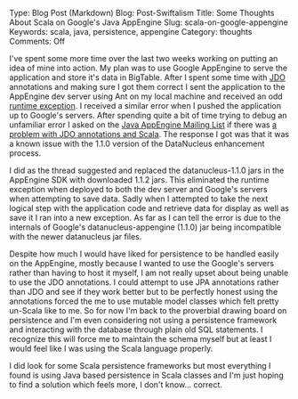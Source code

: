 Type: Blog Post (Markdown)
Blog: Post-Swiftalism
Title: Some Thoughts About Scala on Google's Java AppEngine
Slug: scala-on-google-appengine
Keywords: scala, java, persistence, appengine
Category: thoughts
Comments: Off

I've spent some more time over the last two weeks working on putting an idea of mine into action. My plan was to use Google AppEngine to serve the application and store it's data in BigTable. After I spent some time with [JDO][1] annotations and making sure I got them correct I sent the application to the AppEngine dev server using Ant on my local machine and received an odd [runtime exception][2]. I received a similar error when I pushed the application up to Google's servers. After spending quite a bit of time trying to debug an unfamiliar error I asked on the [Java AppEngine Mailing List][3] if there was [a problem with JDO annotations and Scala][4]. The response I got was that it was a known issue with the 1.1.0 version of the DataNucleus enhancement process.

[1]: http://db.apache.org/jdo/
[2]: http://pastie.org/458308
[3]: http://groups.google.com/group/google-appengine-java
[4]: http://groups.google.com/group/google-appengine-java/browse_thread/thread/54a897386164912/2ff3b8d712a001c3#2ff3b8d712a001c3

I did as the thread suggested and replaced the datanucleus-1.1.0 jars in the AppEngine SDK with downloaded 1.1.2 jars. This eliminated the runtime exception when deployed to both the dev server and Google's servers when attempting to save data. Sadly when I attempted to take the next logical step with the application code and retrieve data for display as well as save it I ran into a new exception. As far as I can tell the error is due to the internals of Google's datanucleus-appengine (1.1.0) jar being incompatible with the newer datanucleus jar files.

Despite how much I would have liked for persistence to be handled easily on the AppEngine, mostly because I wanted to use the Google's servers rather than having to host it myself, I am not really upset about being unable to use the JDO annotations. I could attempt to use JPA annotations rather than JDO and see if they work better but to be perfectly honest using the annotations forced the me to use mutable model classes which felt pretty un-Scala like to me. So for now I'm back to the proverbial drawing board on persistence and I'm even considering not using a persistence framework and interacting with the database through plain old SQL statements. I recognize this will force me to maintain the schema myself but at least I would feel like I was using the Scala language properly.

I did look for some Scala persistence frameworks but most everything I found is using Java based persistence in Scala classes and I'm just hoping to find a solution which feels more, I don't know... correct.
